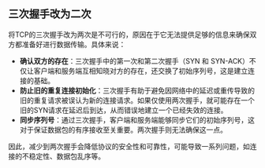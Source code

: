 ## **三次握手改为二次**

将TCP的三次握手改为两次是不可行的，原因在于它无法提供足够的信息来确保双方都准备好进行数据传输。具体来说：

- **确认双方的存在**：三次握手中的第一次和第二次握手（SYN 和 SYN-ACK）不仅让客户端和服务端互相知晓对方的存在，还交换了初始序列号，这是建立连接的基础。
- **防止旧的重复连接初始化**：三次握手有助于避免因网络中的延迟或重传导致的旧的重复请求被误认为新的连接请求。如果仅使用两次握手，就可能存在一个旧的SYN请求在延迟后到达，从而错误地建立一个已经失效的连接。
- **同步序列号**：通过三次握手，客户端和服务端能够同步它们的初始序列号，这对于保证数据包的有序接收至关重要。两次握手则无法确保这一点。

因此，减少到两次握手会降低协议的安全性和可靠性，可能导致一系列问题，如连接的不稳定性、数据包乱序等。